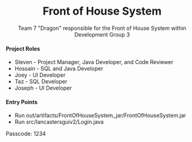 <h1 align="center">
    Front of House System
</h1>

<div align="center">
    Team 7 "Dragon" responsible for the Front of House System within Development Group 3
</div>

<h4>Project Roles</h4>
<ul>
    <li>Steven - Project Manager, Java Developer, and Code Reviewer</li>
    <li>Hossain - SQL and Java Developer</li>
    <li>Joey - UI Developer</li>
    <li>Taz - SQL Developer</li>
    <li>Joseph - UI Developer</li>
</ul>

<h4>Entry Points</h4>
<ul>
    <li>Run out/artifacts/FrontOfHouseSystem_jar/FrontOfHouseSystem.jar</li>
    <li>Run src/lancastersguiv2/Login.java</li>
</ul>

Passcode: 1234
